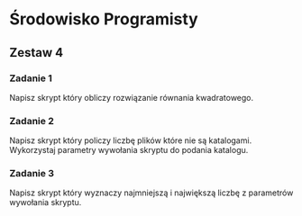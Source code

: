 # Środowisko Programisty

## Zestaw 4

### Zadanie 1

Napisz skrypt który obliczy rozwiązanie równania kwadratowego.

### Zadanie 2

Napisz skrypt który policzy liczbę plików które nie są katalogami. Wykorzystaj parametry wywołania skryptu do podania katalogu.

### Zadanie 3

Napisz skrypt który wyznaczy najmniejszą i największą liczbę z parametrów wywołania skryptu.
